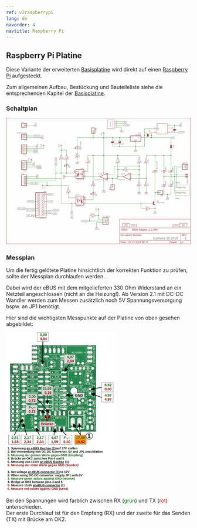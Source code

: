 ```yaml
---
ref: v2raspberrypi
lang: de
navorder: 4
navtitle: Raspberry Pi
---
```

## Raspberry Pi Platine

Diese Variante der erweiterten [Basisplatine](base) wird direkt auf einen [Raspberry Pi](https://www.raspberrypi.org/) aufgesteckt.

Zum allgemeinen Aufbau, Bestückung und Bauteileliste siehe die entsprechenden Kapitel der [Basisplatine](base).


### Schaltplan

[<img src="img/rpi-circuit-v22.png" width="600" alt="Schaltplan Raspberry Pi Platine" title="Schaltplan Basisplatine">](img/rpi-circuit-v22.png)


### Messplan

Um die fertig gelötete Platine hinsichtlich der korrekten Funktion zu prüfen, sollte der Messplan durchlaufen werden.

Dabei wird der eBUS mit dem mitgelieferten 330 Ohm Widerstand an ein Netzteil angeschlossen (nicht an die Heizung!).
Ab Version 2.1 mit DC-DC Wandler werden zum Messen zusätzlich noch 5V Spannungsversorgung bspw. an JP1 benötigt.

Hier sind die wichtigsten Messpunkte auf der Platine von oben gesehen abgebildet:

[<img src="img/rpi-measure-v22.jpg" width="300" alt="measure" title="Messpunkte v2.2">](img/rpi-measure-v22.jpg)

Bei den Spannungen wird farblich zwischen RX (<span style="color:green">grün</span>) und TX (<span style="color:red">rot</span>) unterschieden.  
Der erste Durchlauf ist für den Empfang (RX) und der zweite für das Senden (TX) mit Brücke am OK2.
